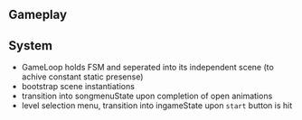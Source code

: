 

## Gameplay


## System
- GameLoop holds FSM and seperated into its independent scene (to achive constant static presense) 
- bootstrap scene instantiations
- transition into songmenuState upon completion of open animations
- level selection menu, transition into ingameState upon `start` button is hit


